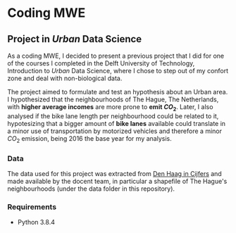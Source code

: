 # Coding MWE 

## Project in _Urban_ Data Science

As a coding MWE, I decided to present a previous project that I did for one of the courses I completed in the Delft University of Technology, Introduction to _Urban_ Data Science, where I chose to step out of my confort zone and deal with non-biological data.

The project aimed to formulate and test an hypothesis about an Urban area. I hypothesized that the neighbourhoods of The Hague, The Netherlands, with **higher average incomes** are more prone to **emit $CO_2$**. Later, I also analysed if the bike lane length per neighbourhood could be related to it, hypotesizing that a bigger amount of **bike lanes** available could translate in a minor use of transportation by motorized vehicles and therefore a minor $CO_2$ emission, being 2016 the base year for my analysis.

### Data

The data used for this project was extracted from [Den Haag in Cijfers](https://denhaag.incijfers.nl/jive) and made available by the docent team, in particular a shapefile of The Hague's neighbourhoods (under the data folder in this repository).

### Requirements
- Python 3.8.4
